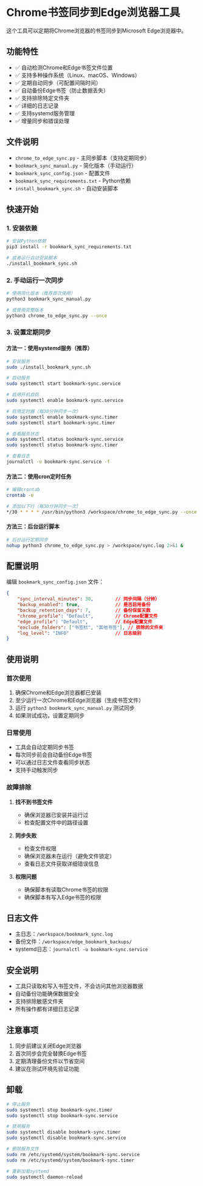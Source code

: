 # Chrome书签同步到Edge浏览器工具

这个工具可以定期将Chrome浏览器的书签同步到Microsoft Edge浏览器中。

## 功能特性

- ✅ 自动检测Chrome和Edge书签文件位置
- ✅ 支持多种操作系统（Linux、macOS、Windows）
- ✅ 定期自动同步（可配置间隔时间）
- ✅ 自动备份Edge书签（防止数据丢失）
- ✅ 支持排除特定文件夹
- ✅ 详细的日志记录
- ✅ 支持systemd服务管理
- ✅ 增量同步和错误处理

## 文件说明

- `chrome_to_edge_sync.py` - 主同步脚本（支持定期同步）
- `bookmark_sync_manual.py` - 简化版本（手动运行）
- `bookmark_sync_config.json` - 配置文件
- `bookmark_sync_requirements.txt` - Python依赖
- `install_bookmark_sync.sh` - 自动安装脚本

## 快速开始

### 1. 安装依赖

```bash
# 安装Python依赖
pip3 install -r bookmark_sync_requirements.txt

# 或者运行自动安装脚本
./install_bookmark_sync.sh
```

### 2. 手动运行一次同步

```bash
# 使用简化版本（推荐首次使用）
python3 bookmark_sync_manual.py

# 或使用完整版本
python3 chrome_to_edge_sync.py --once
```

### 3. 设置定期同步

#### 方法一：使用systemd服务（推荐）

```bash
# 安装服务
sudo ./install_bookmark_sync.sh

# 启动服务
sudo systemctl start bookmark-sync.service

# 启用开机自启
sudo systemctl enable bookmark-sync.service

# 启用定时器（每30分钟同步一次）
sudo systemctl enable bookmark-sync.timer
sudo systemctl start bookmark-sync.timer

# 查看服务状态
sudo systemctl status bookmark-sync.service
sudo systemctl status bookmark-sync.timer

# 查看日志
journalctl -u bookmark-sync.service -f
```

#### 方法二：使用cron定时任务

```bash
# 编辑crontab
crontab -e

# 添加以下行（每30分钟同步一次）
*/30 * * * * /usr/bin/python3 /workspace/chrome_to_edge_sync.py --once
```

#### 方法三：后台运行脚本

```bash
# 后台运行定期同步
nohup python3 chrome_to_edge_sync.py > /workspace/sync.log 2>&1 &
```

## 配置说明

编辑 `bookmark_sync_config.json` 文件：

```json
{
    "sync_interval_minutes": 30,        // 同步间隔（分钟）
    "backup_enabled": true,             // 是否启用备份
    "backup_retention_days": 7,         // 备份保留天数
    "chrome_profile": "Default",        // Chrome配置文件
    "edge_profile": "Default",          // Edge配置文件
    "exclude_folders": ["书签栏", "其他书签"], // 排除的文件夹
    "log_level": "INFO"                 // 日志级别
}
```

## 使用说明

### 首次使用

1. 确保Chrome和Edge浏览器都已安装
2. 至少运行一次Chrome和Edge浏览器（生成书签文件）
3. 运行 `python3 bookmark_sync_manual.py` 测试同步
4. 如果测试成功，设置定期同步

### 日常使用

- 工具会自动定期同步书签
- 每次同步前会自动备份Edge书签
- 可以通过日志文件查看同步状态
- 支持手动触发同步

### 故障排除

1. **找不到书签文件**
   - 确保浏览器已安装并运行过
   - 检查配置文件中的路径设置

2. **同步失败**
   - 检查文件权限
   - 确保浏览器未在运行（避免文件锁定）
   - 查看日志文件获取详细错误信息

3. **权限问题**
   - 确保脚本有读取Chrome书签的权限
   - 确保脚本有写入Edge书签的权限

## 日志文件

- 主日志：`/workspace/bookmark_sync.log`
- 备份文件：`/workspace/edge_bookmark_backups/`
- systemd日志：`journalctl -u bookmark-sync.service`

## 安全说明

- 工具只读取和写入书签文件，不会访问其他浏览器数据
- 自动备份功能确保数据安全
- 支持排除敏感文件夹
- 所有操作都有详细日志记录

## 注意事项

1. 同步前建议关闭Edge浏览器
2. 首次同步会完全替换Edge书签
3. 定期清理备份文件以节省空间
4. 建议在测试环境先验证功能

## 卸载

```bash
# 停止服务
sudo systemctl stop bookmark-sync.timer
sudo systemctl stop bookmark-sync.service

# 禁用服务
sudo systemctl disable bookmark-sync.timer
sudo systemctl disable bookmark-sync.service

# 删除服务文件
sudo rm /etc/systemd/system/bookmark-sync.service
sudo rm /etc/systemd/system/bookmark-sync.timer

# 重新加载systemd
sudo systemctl daemon-reload
```